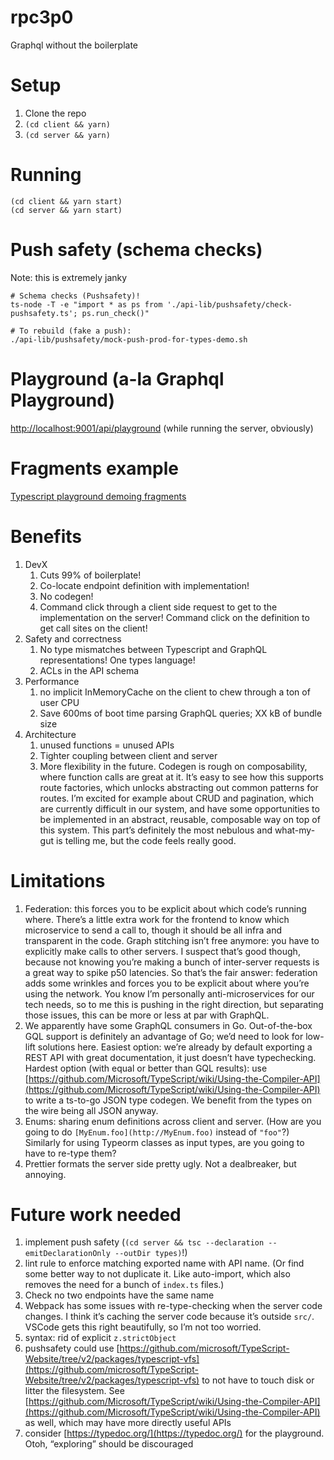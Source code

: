 # rpc3p0
Graphql without the boilerplate

# Setup

1. Clone the repo
2. `(cd client && yarn)`
3. `(cd server && yarn)`

# Running

```
(cd client && yarn start)
(cd server && yarn start)
```

# Push safety (schema checks)
Note: this is extremely janky

```
# Schema checks (Pushsafety)!
ts-node -T -e "import * as ps from './api-lib/pushsafety/check-pushsafety.ts'; ps.run_check()"

# To rebuild (fake a push):
./api-lib/pushsafety/mock-push-prod-for-types-demo.sh
```

# Playground (a-la Graphql Playground)
[http://localhost:9001/api/playground](http://localhost:9001/api/playground) (while running the server, obviously)

# Fragments example
[Typescript playground demoing fragments](https://www.typescriptlang.org/play?#code/LAKALgngDgpgBAVwQSwCZwLxwM5gE7IB2A5gNyihFgx4BmAhgMbwAKN2A9oXAN6hwDEKVAC4c+ImX6DGeGPWqoA+grG4CJciGkDayPLgBy9ALYw1EzTrgAbekdPnxGqSEFwARvrAALVAqdCBBMPGi1rWgIYQlRsMSQ0AG0AXS0AXwoQewhCRjhaBFywZC44NgMuJT0YgEEbGwAKBNiLFxSASjEWPA4TZGwYAB5yzkIUgD5eazkwBDxuFPTM7Nz8wsZi0pGuYzMAMTx6YjNCMAbaLvYudqm3QRm57j479119BzMxWgA6PQMwXYwAA01ncdg+Th+4IBjhBLzgGRAiNAKzyBSKJW420IACFvH56BAWPQ8JADkcTmcLmUroQbs93A95rdXoIvKSCdQvt92b5-NQ4azdFEYnE4PQAO70ZBgMo9PoDb70eoNBqS6Wy7FVIioOqNH6RZDRWLtdrfEz0KBq7A5NEi9AYSYNBlC9zNL7277NQWuwTff3qmU0iqEQHk47RKn29qgwRpU0x+FpJbaLI21bojaYuAAYV6UA4hVQew4HHDlPOlxD9OmMFmzJdrP9SqlQexYcOEdO53aPtZ7vyXuEfdezcDmtpeI5-iJJLJnYrtET7mToERQA)

# Benefits
1. DevX
    1. Cuts 99% of boilerplate!
    2. Co-locate endpoint definition with implementation!
    3. No codegen!
    4. Command click through a client side request to get to the implementation on the server! Command click on the definition to get call sites on the client!
2. Safety and correctness
    1. No type mismatches between Typescript and GraphQL representations! One types language!
    2. ACLs in the API schema
3. Performance
    1. no implicit InMemoryCache on the client to chew through a ton of user CPU
    2. Save 600ms of boot time parsing GraphQL queries; XX kB of bundle size
4. Architecture
    1. unused functions = unused APIs
    2. Tighter coupling between client and server
    3. More flexibility in the future. Codegen is rough on composability, where function calls are great at it. It’s easy to see how this supports route factories, which unlocks abstracting out common patterns for routes. I’m excited for example about CRUD and pagination, which are currently difficult in our system, and have some opportunities to be implemented in an abstract, reusable, composable way on top of this system. This part’s definitely the most nebulous and what-my-gut is telling me, but the code feels really good.
    
    
# Limitations
1. Federation: this forces you to be explicit about which code’s running where. There’s a little extra work for the frontend to know which microservice to send a call to, though it should be all infra and transparent in the code. Graph stitching isn’t free anymore: you have to explicitly make calls to other servers. I suspect that’s good though, because not knowing you’re making a bunch of inter-server requests is a great way to spike p50 latencies. So that’s the fair answer: federation adds some wrinkles and forces you to be explicit about where you’re using the network. You know I’m personally anti-microservices for our tech needs, so to me this is pushing in the right direction, but separating those issues, this can be more or less at par with GraphQL.
2. We apparently have some GraphQL consumers in Go. Out-of-the-box GQL support is definitely an advantage of Go; we’d need to look for low-lift solutions here. Easiest option: we’re already by default exporting a REST API with great documentation, it just doesn’t have typechecking. Hardest option (with equal or better than GQL results): use [https://github.com/Microsoft/TypeScript/wiki/Using-the-Compiler-API](https://github.com/Microsoft/TypeScript/wiki/Using-the-Compiler-API) to write a ts-to-go JSON type codegen. We benefit from the types on the wire being all JSON anyway.
3. Enums: sharing enum definitions across client and server. (How are you going to do `[MyEnum.foo](http://MyEnum.foo)` instead of `"foo"`?) Similarly for using Typeorm classes as input types, are you going to have to re-type them?
4. Prettier formats the server side pretty ugly. Not a dealbreaker, but annoying.


# Future work needed
1. implement push safety (`(cd server && tsc --declaration --emitDeclarationOnly --outDir types)`!)
2. lint rule to enforce matching exported name with API name. (Or find some better way to not duplicate it. Like auto-import, which also removes the need for a bunch of `index.ts` files.)
3. Check no two endpoints have the same name 
4. Webpack has some issues with re-type-checking when the server code changes. I think it’s caching the server code because it’s outside `src/`. VSCode gets this right beautifully, so I’m not too worried.
5. syntax: rid of explicit `z.strictObject`
6. pushsafety could use [https://github.com/microsoft/TypeScript-Website/tree/v2/packages/typescript-vfs](https://github.com/microsoft/TypeScript-Website/tree/v2/packages/typescript-vfs) to not have to touch disk or litter the filesystem. See [https://github.com/Microsoft/TypeScript/wiki/Using-the-Compiler-API](https://github.com/Microsoft/TypeScript/wiki/Using-the-Compiler-API) as well, which may have more directly useful APIs
7. consider [https://typedoc.org/](https://typedoc.org/) for the playground. Otoh, “exploring” should be discouraged
